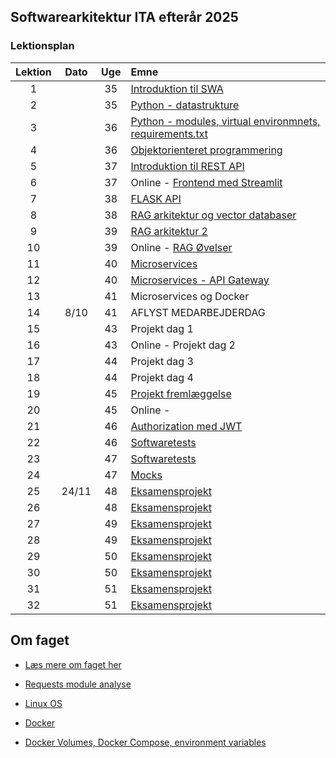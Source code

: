 ## Softwarearkitektur ITA efterår 2025

### Lektionsplan


| Lektion |    Dato    |   Uge   | Emne                                                                       |
|:-------:|:----------:|:-------:|:---------------------------------------------------------------------------|
|    1    |            |   35    | [Introduktion til SWA](materialer/intro1/py_intro_1.md)                |
|    2    |            |   35    | [Python - datastrukture](materialer/intro2/py_intro_2.md)                 |
|    3    |            |   36    | [Python - modules, virtual environmnets, requirements.txt](materialer/intro3/py_intro_3.md) |
|    4    |            |   36    | [Objektorienteret programmering](materialer/oop1/oop_1.md) |
|    5    |            |   37    | [Introduktion til REST API](materialer/restapi1/introduktion_til_rest_api.md)  |
|    6    |            |   37    | Online - [Frontend med Streamlit]()                              |
|    7    |            |   38    | [FLASK API](materialer/restapi2/flask.md)                            |
|    8    |            |   38    | [RAG arkitektur og vector databaser](materialer/rag1/rag1.md)                                     |
|    9    |            |   39    | [RAG arkitektur 2](materialer/rag2/rag2.md)    |
|   10    |            |   39    | Online - [RAG Øvelser]()                             |
|   11    |            |   40    | [Microservices](materialer/microservices1/microservices_1.md)    |
|   12    |            |   40    | [Microservices - API Gateway](materialer/microservice2/microservices_2.md)        |
|   13    |            |   41    | Microservices og Docker                                                    |
|   14    |    8/10    |   41    | AFLYST MEDARBEJDERDAG                                                     |
|   15    |            |   43    | Projekt dag 1                                                              |
|   16    |            |   43    | Online - Projekt dag 2                                                       |
|   17    |            |   44    | Projekt dag 3                                                              |
|   18    |            |   44    | Projekt dag 4                                                              |
|   19    |            |   45    | [Projekt fremlæggelse]()                                                  |
|   20    |            |   45    | Online -                                                                  |
|   21    |            |   46    | [Authorization med JWT](lessons/ses10.md)        |
|   22    |            |   46    | [Softwaretests](materialer/tests1/testing_1.md)    |
|   23    |            |   47    | [Softwaretests](materialer/tests1/testing_1.md)       |
|   24    |            |   47    | [Mocks](materialer/tests2/testing_2.md)                                  |
|   25    |   24/11    |   48    | [Eksamensprojekt](lessons/ses10.md)                                       |
|   26    |            |   48    | [Eksamensprojekt](lessons/ses10.md)                                       |
|   27    |            |   49    | [Eksamensprojekt](lessons/ses10.md)                                       |
|   28    |            |   49    | [Eksamensprojekt](lessons/ses10.md)                                       |
|   29    |            |   50    | [Eksamensprojekt](lessons/ses10.md)                                       |
|   30    |            |   50    | [Eksamensprojekt](lessons/ses10.md)                                       |
|   31    |            |   51    | [Eksamensprojekt](lessons/ses10.md)                                       |
|   32    |            |   51    | [Eksamensprojekt](lessons/ses10.md)                                       |


## Om faget
* [Læs mere om faget her](formalia/about_this_elective.md)



* [Requests module analyse](materialer/requests_module/requests.md)
* [Linux OS](materialer/docker1/docker_1.md) 
* [Docker](materialer/docker2/docker_2.md) 
* [Docker Volumes, Docker Compose, environment variables](materialer/docker3/docker_3.md)
